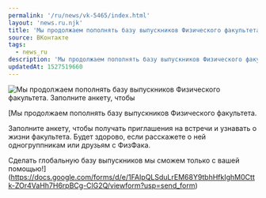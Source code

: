 ```yaml
---
permalink: '/ru/news/vk-5465/index.html'
layout: 'news.ru.njk'
title: 'Мы продолжаем пополнять базу выпускников Физического факультета'
source: ВКонтакте
tags:
  - news_ru
description: 'Мы продолжаем пополнять базу выпускников Физического факультета'
updatedAt: 1527519660
---
```

![Мы продолжаем пополнять базу выпускников Физического факультета. Заполните анкету, чтобы](https://sun9-62.userapi.com/c834400/v834400751/149369/0DqXWPndKlg.jpg)

[Мы продолжаем пополнять базу выпускников Физического факультета.

Заполните анкету, чтобы получать приглашения на встречи и узнавать о жизни факультета. Будет здорово, если расскажете о ней одногруппникам или друзьям с ФизФака.

Сделать глобальную базу выпускников мы сможем только с вашей помощью!](https://docs.google.com/forms/d/e/1FAIpQLSduLrEM68Y9tbhHfkIghM0Cttk-ZOr4VaHh7H6rpBCg-ClG2Q/viewform?usp=send_form)
